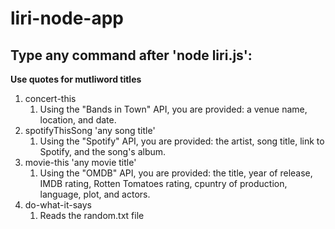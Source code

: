 # liri-node-app
## Type any command after 'node liri.js':



**Use quotes for mutliword titles**
1. concert-this
    1. Using the "Bands in Town" API, you are provided: a venue name, location, and date.
1. spotifyThisSong 'any song title'
    1. Using the "Spotify" API, you are provided: the artist, song title, link to Spotify, and the song's album.
1. movie-this 'any movie title'
    1. Using the "OMDB" API, you are provided: the title, year of release, IMDB rating, Rotten Tomatoes rating, cpuntry of production, language, plot, and actors.
1. do-what-it-says 
    1. Reads the random.txt file
    
